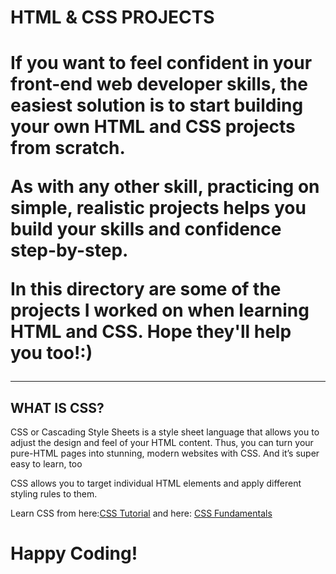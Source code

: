<h1>HTML & CSS PROJECTS<h1>
<p>If you want to feel confident in your front-end web developer skills, the easiest solution is to start building your own HTML and CSS projects from scratch.</p>
<p>As with any other skill, practicing on simple, realistic projects helps you build your skills and confidence step-by-step.</p>
<p>In this directory are some of the projects I worked on when learning HTML and CSS. Hope they'll help you too!:)</p>
<hr>
<h2>WHAT IS CSS?</h2>
<p>CSS or Cascading Style Sheets is a style sheet language that allows you to adjust the design and feel of your HTML content.
Thus, you can turn your pure-HTML pages into stunning, modern websites with CSS. And it’s super easy to learn, too</p>
<p>CSS allows you to target individual HTML elements and apply different styling rules to them.</p>
<p>Learn CSS from here:<a href="https://www.w3schools.com/css/default.asp">CSS Tutorial</a> and here: <a href="https://www.w3resource.com/css/CSS-tutorials.php">CSS Fundamentals</a></p>

Happy Coding!
========================================================
